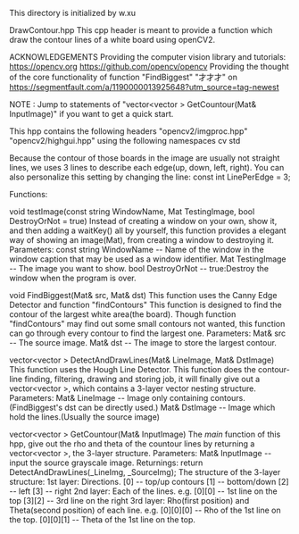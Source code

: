 This directory is initialized by w.xu

DrawContour.hpp
This cpp header is meant to provide a function which draw the contour lines of a white board using openCV2.

ACKNOWLEDGEMENTS
Providing the computer vision library and tutorials:
    https://opencv.org
    https://github.com/opencv/opencv
Providing the thought of the core functionality of function "FindBiggest"
    "才才才" on
    https://segmentfault.com/a/1190000013925648?utm_source=tag-newest

NOTE : Jump to statements of "vector<vector<Vec2f> > GetCountour(Mat& InputImage)" if you want to get a quick start.

This hpp contains the following headers
    "opencv2/imgproc.hpp"
    "opencv2/highgui.hpp"
    <iostream>
    <vector>
    <cmath>
using the following namespaces
    cv
    std

Because the contour of those boards in the image are usually not straight lines, we uses 3 lines to describe each edge(up, down, left, right). You can also personalize this setting by changing the line:
    const int LinePerEdge = 3;

Functions:

void testImage(const string WindowName, Mat TestingImage, bool DestroyOrNot = true)
Instead of creating a window on your own, show it, and then adding a waitKey() all by yourself, this function provides a elegant way of showing an image(Mat), from creating a window to destroying it.
Parameters:
    const string WindowName -- Name of the window in the window caption that may be used as a window identifier.
    Mat TestingImage -- The image you want to show.
    bool DestroyOrNot -- true:Destroy the window when the program is over.
    
void FindBiggest(Mat& src, Mat& dst)
This function uses the Canny Edge Detector and function "findContours"
This function is designed to find the contour of the largest white area(the board). Though function "findContours" may find out some small contours not wanted, this function can go through every contour to find the largest one.
Parameters:
    Mat& src -- The source image.
    Mat& dst -- The image to store the largest contour.
    
vector<vector<Vec2f> > DetectAndDrawLines(Mat& LineImage, Mat& DstImage)
This function uses the Hough Line Detector.
This function does the contour-line finding, filtering, drawing and storing job, it will finally give out a vector<vector<Vec2f> >, which contains a 3-layer vector nesting structure.
Parameters:
    Mat& LineImage -- Image only containing contours.(FindBiggest's dst can be directly used.)
    Mat& DstImage -- Image which hold the lines.(Usually the source image)

vector<vector<Vec2f> > GetCountour(Mat& InputImage)
The *main* function of this hpp, give out the rho and theta of the countour lines by returning a vector<vector<Vec2f> >, the 3-layer structure.
Parameters:
    Mat& InputImage -- input the source grayscale image.
Returnings:
    return DetectAndDrawLines(_LineImg, _SourceImg);
    The structure of the 3-layer structure:
        1st layer: Directions.
            [0] -- top/up contours
            [1] -- bottom/down
            [2] -- left
            [3] -- right
        2nd layer: Each of the lines.
            e.g.
            [0][0] -- 1st line on the top
            [3][2] -- 3rd line on the right
        3rd layer: Rho(first position) and Theta(second position) of each line.
            e.g.
            [0][0][0] -- Rho of the 1st line on the top.
            [0][0][1] -- Theta of the 1st line on the top.
